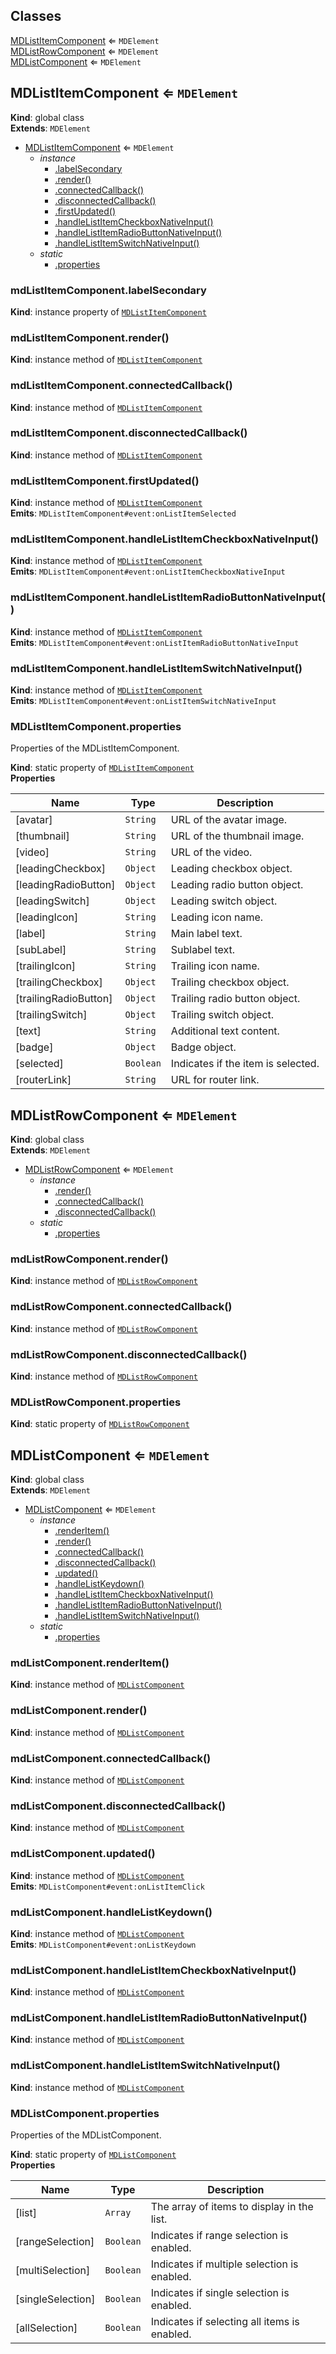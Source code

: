 ## Classes

<dl>
<dt><a href="#MDListItemComponent">MDListItemComponent</a> ⇐ <code>MDElement</code></dt>
<dd></dd>
<dt><a href="#MDListRowComponent">MDListRowComponent</a> ⇐ <code>MDElement</code></dt>
<dd></dd>
<dt><a href="#MDListComponent">MDListComponent</a> ⇐ <code>MDElement</code></dt>
<dd></dd>
</dl>

<a name="MDListItemComponent"></a>

## MDListItemComponent ⇐ <code>MDElement</code>

**Kind**: global class  
**Extends**: <code>MDElement</code>

-   [MDListItemComponent](#MDListItemComponent) ⇐ <code>MDElement</code>
    -   _instance_
        -   [.labelSecondary](#MDListItemComponent+labelSecondary)
        -   [.render()](#MDListItemComponent+render)
        -   [.connectedCallback()](#MDListItemComponent+connectedCallback)
        -   [.disconnectedCallback()](#MDListItemComponent+disconnectedCallback)
        -   [.firstUpdated()](#MDListItemComponent+firstUpdated)
        -   [.handleListItemCheckboxNativeInput()](#MDListItemComponent+handleListItemCheckboxNativeInput)
        -   [.handleListItemRadioButtonNativeInput()](#MDListItemComponent+handleListItemRadioButtonNativeInput)
        -   [.handleListItemSwitchNativeInput()](#MDListItemComponent+handleListItemSwitchNativeInput)
    -   _static_
        -   [.properties](#MDListItemComponent.properties)

<a name="MDListItemComponent+labelSecondary"></a>

### mdListItemComponent.labelSecondary

**Kind**: instance property of [<code>MDListItemComponent</code>](#MDListItemComponent)  
<a name="MDListItemComponent+render"></a>

### mdListItemComponent.render()

**Kind**: instance method of [<code>MDListItemComponent</code>](#MDListItemComponent)  
<a name="MDListItemComponent+connectedCallback"></a>

### mdListItemComponent.connectedCallback()

**Kind**: instance method of [<code>MDListItemComponent</code>](#MDListItemComponent)  
<a name="MDListItemComponent+disconnectedCallback"></a>

### mdListItemComponent.disconnectedCallback()

**Kind**: instance method of [<code>MDListItemComponent</code>](#MDListItemComponent)  
<a name="MDListItemComponent+firstUpdated"></a>

### mdListItemComponent.firstUpdated()

**Kind**: instance method of [<code>MDListItemComponent</code>](#MDListItemComponent)  
**Emits**: <code>MDListItemComponent#event:onListItemSelected</code>  
<a name="MDListItemComponent+handleListItemCheckboxNativeInput"></a>

### mdListItemComponent.handleListItemCheckboxNativeInput()

**Kind**: instance method of [<code>MDListItemComponent</code>](#MDListItemComponent)  
**Emits**: <code>MDListItemComponent#event:onListItemCheckboxNativeInput</code>  
<a name="MDListItemComponent+handleListItemRadioButtonNativeInput"></a>

### mdListItemComponent.handleListItemRadioButtonNativeInput()

**Kind**: instance method of [<code>MDListItemComponent</code>](#MDListItemComponent)  
**Emits**: <code>MDListItemComponent#event:onListItemRadioButtonNativeInput</code>  
<a name="MDListItemComponent+handleListItemSwitchNativeInput"></a>

### mdListItemComponent.handleListItemSwitchNativeInput()

**Kind**: instance method of [<code>MDListItemComponent</code>](#MDListItemComponent)  
**Emits**: <code>MDListItemComponent#event:onListItemSwitchNativeInput</code>  
<a name="MDListItemComponent.properties"></a>

### MDListItemComponent.properties

Properties of the MDListItemComponent.

**Kind**: static property of [<code>MDListItemComponent</code>](#MDListItemComponent)  
**Properties**

| Name                  | Type                 | Description                        |
| --------------------- | -------------------- | ---------------------------------- |
| [avatar]              | <code>String</code>  | URL of the avatar image.           |
| [thumbnail]           | <code>String</code>  | URL of the thumbnail image.        |
| [video]               | <code>String</code>  | URL of the video.                  |
| [leadingCheckbox]     | <code>Object</code>  | Leading checkbox object.           |
| [leadingRadioButton]  | <code>Object</code>  | Leading radio button object.       |
| [leadingSwitch]       | <code>Object</code>  | Leading switch object.             |
| [leadingIcon]         | <code>String</code>  | Leading icon name.                 |
| [label]               | <code>String</code>  | Main label text.                   |
| [subLabel]            | <code>String</code>  | Sublabel text.                     |
| [trailingIcon]        | <code>String</code>  | Trailing icon name.                |
| [trailingCheckbox]    | <code>Object</code>  | Trailing checkbox object.          |
| [trailingRadioButton] | <code>Object</code>  | Trailing radio button object.      |
| [trailingSwitch]      | <code>Object</code>  | Trailing switch object.            |
| [text]                | <code>String</code>  | Additional text content.           |
| [badge]               | <code>Object</code>  | Badge object.                      |
| [selected]            | <code>Boolean</code> | Indicates if the item is selected. |
| [routerLink]          | <code>String</code>  | URL for router link.               |

<a name="MDListRowComponent"></a>

## MDListRowComponent ⇐ <code>MDElement</code>

**Kind**: global class  
**Extends**: <code>MDElement</code>

-   [MDListRowComponent](#MDListRowComponent) ⇐ <code>MDElement</code>
    -   _instance_
        -   [.render()](#MDListRowComponent+render)
        -   [.connectedCallback()](#MDListRowComponent+connectedCallback)
        -   [.disconnectedCallback()](#MDListRowComponent+disconnectedCallback)
    -   _static_
        -   [.properties](#MDListRowComponent.properties)

<a name="MDListRowComponent+render"></a>

### mdListRowComponent.render()

**Kind**: instance method of [<code>MDListRowComponent</code>](#MDListRowComponent)  
<a name="MDListRowComponent+connectedCallback"></a>

### mdListRowComponent.connectedCallback()

**Kind**: instance method of [<code>MDListRowComponent</code>](#MDListRowComponent)  
<a name="MDListRowComponent+disconnectedCallback"></a>

### mdListRowComponent.disconnectedCallback()

**Kind**: instance method of [<code>MDListRowComponent</code>](#MDListRowComponent)  
<a name="MDListRowComponent.properties"></a>

### MDListRowComponent.properties

**Kind**: static property of [<code>MDListRowComponent</code>](#MDListRowComponent)  
<a name="MDListComponent"></a>

## MDListComponent ⇐ <code>MDElement</code>

**Kind**: global class  
**Extends**: <code>MDElement</code>

-   [MDListComponent](#MDListComponent) ⇐ <code>MDElement</code>
    -   _instance_
        -   [.renderItem()](#MDListComponent+renderItem)
        -   [.render()](#MDListComponent+render)
        -   [.connectedCallback()](#MDListComponent+connectedCallback)
        -   [.disconnectedCallback()](#MDListComponent+disconnectedCallback)
        -   [.updated()](#MDListComponent+updated)
        -   [.handleListKeydown()](#MDListComponent+handleListKeydown)
        -   [.handleListItemCheckboxNativeInput()](#MDListComponent+handleListItemCheckboxNativeInput)
        -   [.handleListItemRadioButtonNativeInput()](#MDListComponent+handleListItemRadioButtonNativeInput)
        -   [.handleListItemSwitchNativeInput()](#MDListComponent+handleListItemSwitchNativeInput)
    -   _static_
        -   [.properties](#MDListComponent.properties)

<a name="MDListComponent+renderItem"></a>

### mdListComponent.renderItem()

**Kind**: instance method of [<code>MDListComponent</code>](#MDListComponent)  
<a name="MDListComponent+render"></a>

### mdListComponent.render()

**Kind**: instance method of [<code>MDListComponent</code>](#MDListComponent)  
<a name="MDListComponent+connectedCallback"></a>

### mdListComponent.connectedCallback()

**Kind**: instance method of [<code>MDListComponent</code>](#MDListComponent)  
<a name="MDListComponent+disconnectedCallback"></a>

### mdListComponent.disconnectedCallback()

**Kind**: instance method of [<code>MDListComponent</code>](#MDListComponent)  
<a name="MDListComponent+updated"></a>

### mdListComponent.updated()

**Kind**: instance method of [<code>MDListComponent</code>](#MDListComponent)  
**Emits**: <code>MDListComponent#event:onListItemClick</code>  
<a name="MDListComponent+handleListKeydown"></a>

### mdListComponent.handleListKeydown()

**Kind**: instance method of [<code>MDListComponent</code>](#MDListComponent)  
**Emits**: <code>MDListComponent#event:onListKeydown</code>  
<a name="MDListComponent+handleListItemCheckboxNativeInput"></a>

### mdListComponent.handleListItemCheckboxNativeInput()

**Kind**: instance method of [<code>MDListComponent</code>](#MDListComponent)  
<a name="MDListComponent+handleListItemRadioButtonNativeInput"></a>

### mdListComponent.handleListItemRadioButtonNativeInput()

**Kind**: instance method of [<code>MDListComponent</code>](#MDListComponent)  
<a name="MDListComponent+handleListItemSwitchNativeInput"></a>

### mdListComponent.handleListItemSwitchNativeInput()

**Kind**: instance method of [<code>MDListComponent</code>](#MDListComponent)  
<a name="MDListComponent.properties"></a>

### MDListComponent.properties

Properties of the MDListComponent.

**Kind**: static property of [<code>MDListComponent</code>](#MDListComponent)  
**Properties**

| Name              | Type                 | Description                                  |
| ----------------- | -------------------- | -------------------------------------------- |
| [list]            | <code>Array</code>   | The array of items to display in the list.   |
| [rangeSelection]  | <code>Boolean</code> | Indicates if range selection is enabled.     |
| [multiSelection]  | <code>Boolean</code> | Indicates if multiple selection is enabled.  |
| [singleSelection] | <code>Boolean</code> | Indicates if single selection is enabled.    |
| [allSelection]    | <code>Boolean</code> | Indicates if selecting all items is enabled. |
